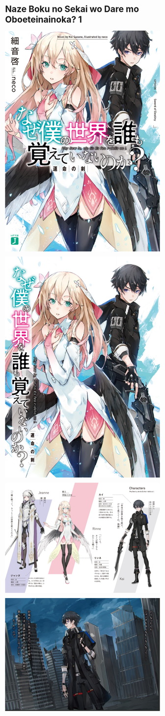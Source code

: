 # Naze Boku no Sekai wo Dare mo Oboeteinainoka? 1

![Cover](./cover.jpg)

![1](./kuchie-001.jpg)

![2](./kuchie-002.jpg)

![3](./kuchie-003.jpg)
